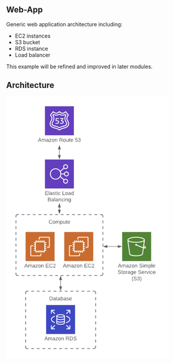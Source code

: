 ## Web-App

Generic web application architecture including:
- EC2 instances
- S3 bucket
- RDS instance
- Load balancer

This example will be refined and improved in later modules.

## Architecture
![](./architecture.png)